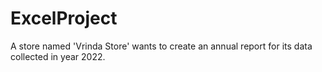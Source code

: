 # ExcelProject
A store named 'Vrinda Store' wants to create an annual report for its data collected in year 2022. 
